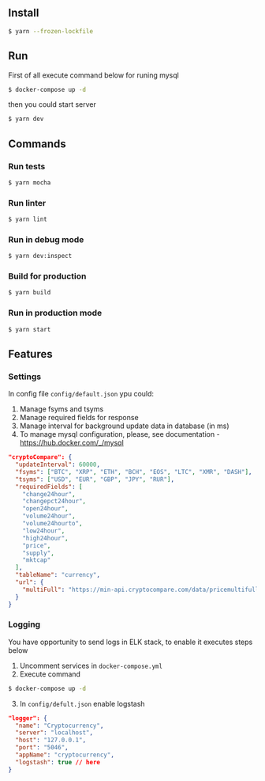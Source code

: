 ## Install

```sh
$ yarn --frozen-lockfile
```

## Run

First of all execute command below for runing mysql
```sh
$ docker-compose up -d
```

then you could start server
```sh
$ yarn dev
```

## Commands

### Run tests
```sh
$ yarn mocha
```

### Run linter
```sh
$ yarn lint
```

### Run in debug mode
```sh
$ yarn dev:inspect
```

### Build for production
```sh
$ yarn build
```

### Run in production mode
```sh
$ yarn start
```

## Features

### Settings
In config file `config/default.json` ypu could:
1. Manage fsyms and tsyms
2. Manage required fields for response
3. Manage interval for background update data in database (in ms)
4. To manage mysql configuration, please, see documentation - https://hub.docker.com/_/mysql

```json
"cryptoCompare": {
  "updateInterval": 60000,
  "fsyms": ["BTC", "XRP", "ETH", "BCH", "EOS", "LTC", "XMR", "DASH"],
  "tsyms": ["USD", "EUR", "GBP", "JPY", "RUR"],
  "requiredFields": [
    "change24hour",
    "changepct24hour",
    "open24hour",
    "volume24hour",
    "volume24hourto",
    "low24hour",
    "high24hour",
    "price",
    "supply",
    "mktcap"
  ],
  "tableName": "currency",
  "url": {
    "multiFull": "https://min-api.cryptocompare.com/data/pricemultifull"
  }
}
```

### Logging
You have opportunity to send logs in ELK stack, to enable it executes steps below
1. Uncomment services in `docker-compose.yml`
2. Execute command
```sh
$ docker-compose up -d
```
3. In `config/defult.json` enable logstash
```json
"logger": {
  "name": "Cryptocurrency",
  "server": "localhost",
  "host": "127.0.0.1",
  "port": "5046",
  "appName": "cryptocurrency",
  "logstash": true // here
}
```